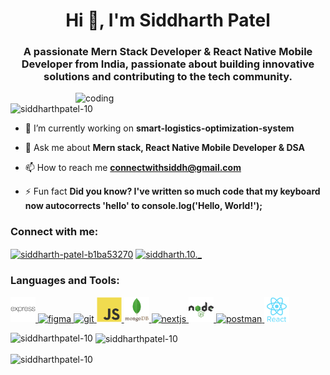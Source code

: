 <h1 align="center">Hi 👋, I'm Siddharth Patel</h1>
<h3 align="center">A passionate Mern Stack Developer & React Native Mobile Developer from India, passionate about building innovative solutions and contributing to the tech community.</h3>

<img src="https://user-images.githubusercontent.com/55389276/140866485-8fb1c876-9a8f-4d6a-98dc-08c4981eaf70.gif" alt="coding" width="400" align="right">

<p align="left"> <img src="https://komarev.com/ghpvc/?username=siddharthpatel-10&label=Profile%20views&color=0e75b6&style=flat" alt="siddharthpatel-10" /> </p>

- 🔭 I’m currently working on **smart-logistics-optimization-system**

- 💬 Ask me about **Mern stack, React Native Mobile Developer & DSA**

- 📫 How to reach me **connectwithsiddh@gmail.com**

- ⚡ Fun fact **Did you know? I've written so much code that my keyboard now autocorrects 'hello' to console.log('Hello, World!');**

<h3 align="left">Connect with me:</h3>
<p align="left">
<a href="https://linkedin.com/in/siddharth-patel-b1ba53270" target="blank"><img align="center" src="https://raw.githubusercontent.com/rahuldkjain/github-profile-readme-generator/master/src/images/icons/Social/linked-in-alt.svg" alt="siddharth-patel-b1ba53270" height="30" width="40" /></a>
<a href="https://instagram.com/siddharth.10._" target="blank"><img align="center" src="https://raw.githubusercontent.com/rahuldkjain/github-profile-readme-generator/master/src/images/icons/Social/instagram.svg" alt="siddharth.10._" height="30" width="40" /></a>
</p>

<h3 align="left">Languages and Tools:</h3>
<p align="left"> <a href="https://expressjs.com" target="_blank" rel="noreferrer"> <img src="https://raw.githubusercontent.com/devicons/devicon/master/icons/express/express-original-wordmark.svg" alt="express" width="40" height="40"/> </a> <a href="https://www.figma.com/" target="_blank" rel="noreferrer"> <img src="https://www.vectorlogo.zone/logos/figma/figma-icon.svg" alt="figma" width="40" height="40"/> </a> <a href="https://git-scm.com/" target="_blank" rel="noreferrer"> <img src="https://www.vectorlogo.zone/logos/git-scm/git-scm-icon.svg" alt="git" width="40" height="40"/> </a> <a href="https://developer.mozilla.org/en-US/docs/Web/JavaScript" target="_blank" rel="noreferrer"> <img src="https://raw.githubusercontent.com/devicons/devicon/master/icons/javascript/javascript-original.svg" alt="javascript" width="40" height="40"/> </a> <a href="https://www.mongodb.com/" target="_blank" rel="noreferrer"> <img src="https://raw.githubusercontent.com/devicons/devicon/master/icons/mongodb/mongodb-original-wordmark.svg" alt="mongodb" width="40" height="40"/> </a> <a href="https://nextjs.org/" target="_blank" rel="noreferrer"> <img src="https://cdn.worldvectorlogo.com/logos/nextjs-2.svg" alt="nextjs" width="40" height="40"/> </a> <a href="https://nodejs.org" target="_blank" rel="noreferrer"> <img src="https://raw.githubusercontent.com/devicons/devicon/master/icons/nodejs/nodejs-original-wordmark.svg" alt="nodejs" width="40" height="40"/> </a> <a href="https://postman.com" target="_blank" rel="noreferrer"> <img src="https://www.vectorlogo.zone/logos/getpostman/getpostman-icon.svg" alt="postman" width="40" height="40"/> </a> <a href="https://reactjs.org/" target="_blank" rel="noreferrer"> <img src="https://raw.githubusercontent.com/devicons/devicon/master/icons/react/react-original-wordmark.svg" alt="react" width="40" height="40"/> </a> </p>

<p><img align="left" src="https://github-readme-stats.vercel.app/api/top-langs?username=siddharthpatel-10&show_icons=true&locale=en&layout=compact" alt="siddharthpatel-10" /></p>

<p>&nbsp;<img align="center" src="https://github-readme-stats.vercel.app/api?username=siddharthpatel-10&show_icons=true&locale=en" alt="siddharthpatel-10" /></p>

<p><img align="center" src="https://github-readme-streak-stats.herokuapp.com/?user=siddharthpatel-10&" alt="siddharthpatel-10" /></p>
